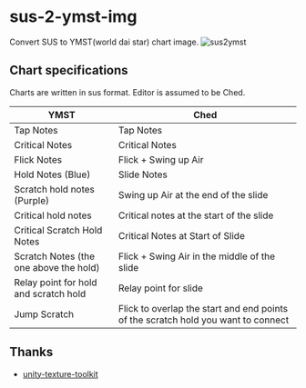 # sus-2-ymst-img
Convert SUS to YMST(world dai star) chart image.
![sus2ymst](https://github.com/PurplePalette/sus-2-ymst-img/assets/16555696/2100c4fa-576e-490e-ab56-d32f7f81bd9a)


## Chart specifications
Charts are written in sus format.
Editor is assumed to be Ched.

| YMST                             | Ched                                          |
| ------------------------------------ | --------------------------------------------- |
| Tap Notes | Tap Notes |
| Critical Notes | Critical Notes |
| Flick Notes | Flick + Swing up Air |
| Hold Notes (Blue) | Slide Notes |
| Scratch hold notes (Purple) | Swing up Air at the end of the slide |
| Critical hold notes | Critical notes at the start of the slide |
| Critical Scratch Hold Notes | Critical Notes at Start of Slide |
| Scratch Notes (the one above the hold) | Flick + Swing Air in the middle of the slide |
| Relay point for hold and scratch hold | Relay point for slide |
| Jump Scratch | Flick to overlap the start and end points of the scratch hold you want to connect |

## Thanks
- [unity-texture-toolkit](https://github.com/esterTion/unity-texture-toolkit/blob/master/wds/main.php)
